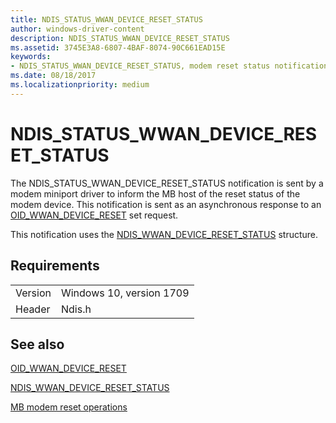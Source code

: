 ```yaml
---
title: NDIS_STATUS_WWAN_DEVICE_RESET_STATUS
author: windows-driver-content
description: NDIS_STATUS_WWAN_DEVICE_RESET_STATUS
ms.assetid: 3745E3A8-6807-4BAF-8074-90C661EAD15E
keywords:
- NDIS_STATUS_WWAN_DEVICE_RESET_STATUS, modem reset status notification, Mobile Broadband modem reset status notification, MB modem reset status notification
ms.date: 08/18/2017
ms.localizationpriority: medium
---
```


# NDIS_STATUS_WWAN_DEVICE_RESET_STATUS

The NDIS_STATUS_WWAN_DEVICE_RESET_STATUS notification is sent by a modem miniport driver to inform the MB host of the reset status of the modem device. This notification is sent as an asynchronous response to an [OID_WWAN_DEVICE_RESET](oid-wwan-device-reset.md) set request.

This notification uses the [NDIS_WWAN_DEVICE_RESET_STATUS](https://msdn.microsoft.com/library/windows/hardware/D18E8633-BEAD-49A5-A730-10564AFF8A3E) structure.

## Requirements

| | |
| --- | --- |
| Version | Windows 10, version 1709 |
| Header | Ndis.h |

## See also

[OID_WWAN_DEVICE_RESET](oid-wwan-device-reset.md)

[NDIS_WWAN_DEVICE_RESET_STATUS](https://msdn.microsoft.com/library/windows/hardware/D18E8633-BEAD-49A5-A730-10564AFF8A3E)

[MB modem reset operations](mb-modem-reset-operations.md)

